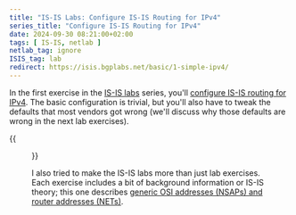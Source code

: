 ```yaml
---
title: "IS-IS Labs: Configure IS-IS Routing for IPv4"
series_title: "Configure IS-IS Routing for IPv4"
date: 2024-09-30 08:21:00+02:00
tags: [ IS-IS, netlab ]
netlab_tag: ignore
ISIS_tag: lab
redirect: https://isis.bgplabs.net/basic/1-simple-ipv4/
---
```

In the first exercise in the [IS-IS labs](https://isis.bgplabs.net/) series, you'll [configure IS-IS routing for IPv4](https://isis.bgplabs.net/basic/1-simple-ipv4/). The basic configuration is trivial, but you'll also have to tweak the defaults that most vendors got wrong (we'll discuss why those defaults are wrong in the next lab exercises).

{{<figure src="https://isis.bgplabs.net/basic/topology-simple-ipv4.png">}}

I also tried to make the IS-IS labs more than just lab exercises. Each exercise includes a bit of background information or IS-IS theory; this one describes [generic OSI addresses (NSAPs) and router addresses (NETs)](https://isis.bgplabs.net/basic/1-simple-ipv4/#bg).
